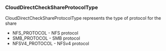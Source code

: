 ### CloudDirectCheckShareProtocolType
CloudDirectCheckShareProtocolType represents the type of protocol for the share

- NFS_PROTOCOL - NFS protocol
- SMB_PROTOCOL - SMB protocol
- NFSV4_PROTOCOL - NFSv4 protocol
